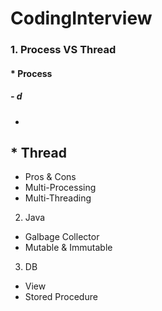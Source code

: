 # CodingInterview
### 1. Process VS Thread
#### * Process
##### - d
   - 
## * Thread
 * Pros & Cons
 * Multi-Processing 
 * Multi-Threading

2. Java
 * Galbage Collector
 * Mutable & Immutable
 
3. DB
 * View
 * Stored Procedure
 

